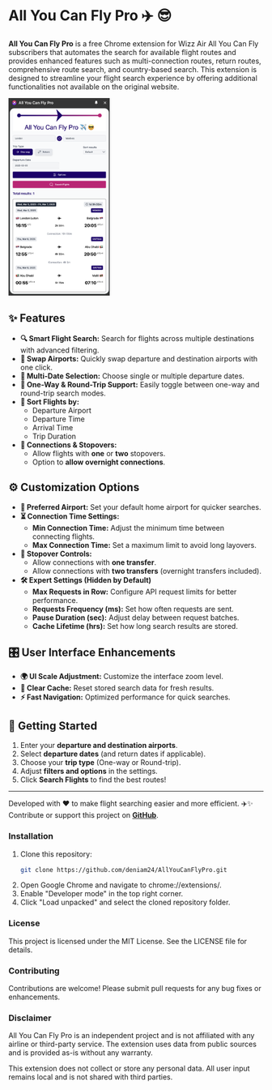 


# All You Can Fly Pro ✈️ 😎

**All You Can Fly Pro** is a free Chrome extension for Wizz Air All You Can Fly subscribers that automates the search for available flight routes and provides enhanced features such as multi-connection routes, return routes, comprehensive route search, and country-based search. This extension is designed to streamline your flight search experience by offering additional functionalities not available on the original website.

<img src="assets/screenshot.png" alt="All You Can Fly Pro" width="200">

## ✨ Features

- **🔍 Smart Flight Search:** Search for flights across multiple destinations with advanced filtering.
- **🔄 Swap Airports:** Quickly swap departure and destination airports with one click.
- **📅 Multi-Date Selection:** Choose single or multiple departure dates.
- **🛫 One-Way & Round-Trip Support:** Easily toggle between one-way and round-trip search modes.
- **🔀 Sort Flights by:** 
  - Departure Airport  
  - Departure Time  
  - Arrival Time  
  - Trip Duration  
- **🔄 Connections & Stopovers:**
  - Allow flights with **one** or **two** stopovers.
  - Option to **allow overnight connections**.

## ⚙️ Customization Options

- **🏡 Preferred Airport:** Set your default home airport for quicker searches.
- **⏳ Connection Time Settings:**
  - **Min Connection Time:** Adjust the minimum time between connecting flights.
  - **Max Connection Time:** Set a maximum limit to avoid long layovers.
- **🚏 Stopover Controls:**
  - Allow connections with **one transfer**.
  - Allow connections with **two transfers** (overnight transfers included).
- **🛠️ Expert Settings (Hidden by Default)**
  - **Max Requests in Row:** Configure API request limits for better performance.
  - **Requests Frequency (ms):** Set how often requests are sent.
  - **Pause Duration (sec):** Adjust delay between request batches.
  - **Cache Lifetime (hrs):** Set how long search results are stored.

## 🎛️ User Interface Enhancements

- **🌍 UI Scale Adjustment:** Customize the interface zoom level.
- **🧹 Clear Cache:** Reset stored search data for fresh results.
- **⚡ Fast Navigation:** Optimized performance for quick searches.

## 🚀 Getting Started

1. Enter your **departure and destination airports**.
2. Select **departure dates** (and return dates if applicable).
3. Choose your **trip type** (One-way or Round-trip).
4. Adjust **filters and options** in the settings.
5. Click **Search Flights** to find the best routes!

---

Developed with ❤️ to make flight searching easier and more efficient. ✈️✨  
Contribute or support this project on **[GitHub](https://github.com/deniam24/AllYouCanFlyPro)**.

### Installation
1. Clone this repository:
   ```bash
   git clone https://github.com/deniam24/AllYouCanFlyPro.git
   ```
2. Open Google Chrome and navigate to chrome://extensions/.
3. Enable "Developer mode" in the top right corner.
4. Click "Load unpacked" and select the cloned repository folder.

### License
This project is licensed under the MIT License. See the LICENSE file for details.

### Contributing
Contributions are welcome! Please submit pull requests for any bug fixes or enhancements.

### Disclaimer
All You Can Fly Pro is an independent project and is not affiliated with any airline or third-party service. The extension uses data from public sources and is provided as-is without any warranty.

This extension does not collect or store any personal data. All user input remains local and is not shared with third parties.